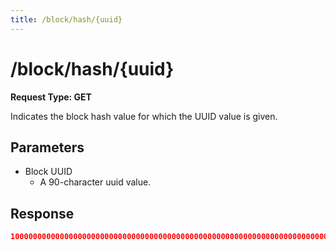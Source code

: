 ```yaml
---
title: /block/hash/{uuid}
---
```


# /block/hash/{uuid}

**Request Type: GET**

Indicates the block hash value for which the UUID value is given.

## Parameters

- Block UUID
  - A 90-character uuid value.

## Response

```json
100000000000000000000000000000000000000000000000000000000000000000000000000000000000000000b6hxcdlbe9ev7ijra2ewyo8k9epep1kaf1tv5bne5pkkjw8x93xj6yjn4zlrrvt45w6plf7i0jgtydk66qdbaw976nwjz5ebe7x9xbon7pqe8mbkbwhs37hwh5k2k9zq2rvum943c1tw7ta13ybfwxeo5kruj97dajvecml10pqys95656nni1xvgziflmwh
```
